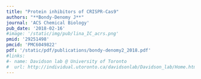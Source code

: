 ```yaml
---
title: "Protein inhibitors of CRISPR-Cas9"
authors: "**Bondy-Denomy J**"
journal: 'ACS Chemical Biology'
pub_date: '2018-02-16'
#image: '/static/img/pub/lina_IC_acrs.png'
pmid: '29251498'
pmcid: 'PMC6049822'
pdf: '/static/pdf/publications/bondy-denomy2_2018.pdf'
#links:
#- name: Davidson lab @ University of Toronto
#  url: http://individual.utoronto.ca/davidsonlab/Davidson_lab/Home.html
---
```

